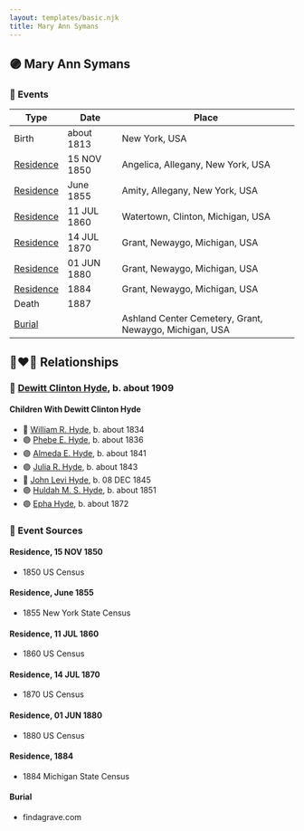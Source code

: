 ```yaml
---
layout: templates/basic.njk
title: Mary Ann Symans
---
```

## 🟣 Mary Ann Symans

### 📆 Events

Type | Date | Place
------ | ------ | ------
Birth | about 1813 | New York, USA
[Residence](#event-df4ee5d3-42a7-4f94-8124-469977066d7b) | 15 NOV 1850 | Angelica, Allegany, New York, USA
[Residence](#event-497cce95-62ff-4fe9-a125-3444d61132e8) | June 1855 | Amity, Allegany, New York, USA
[Residence](#event-d30d4745-0789-48d3-a6e8-7bfda4c7dd40) | 11 JUL 1860 | Watertown, Clinton, Michigan, USA
[Residence](#event-12f7ab0c-262f-4679-9f51-b429ab7e143c) | 14 JUL 1870 | Grant, Newaygo, Michigan, USA
[Residence](#event-b93d31c1-9302-4da7-8b22-46018664649e) | 01 JUN 1880 | Grant, Newaygo, Michigan, USA
[Residence](#event-77498e61-d0d5-4e1e-ace4-8ab6f94713b4) | 1884 | Grant, Newaygo, Michigan, USA
Death | 1887 |
[Burial](#event-98ef3534-bc19-406b-a448-1fe0740f5771) |  | Ashland Center Cemetery, Grant, Newaygo, Michigan, USA

## 👩‍❤️‍👨 Relationships

### 🔵 [Dewitt Clinton Hyde](/people/4/47530864), b. about 1909

#### Children With Dewitt Clinton Hyde
* 🔵 [William R. Hyde](/people/7/74402654), b. about 1834
* 🟣 [Phebe E. Hyde](/people/9/98714124), b. about 1836
* 🟣 [Almeda E. Hyde](/people/2/2442152), b. about 1841
* 🟣 [Julia R. Hyde](/people/7/76503971), b. about 1843
* 🔵 [John Levi Hyde](/people/2/23020300), b. 08 DEC 1845
* 🟣 [Huldah M. S. Hyde](/people/5/54800009), b. about 1851
* 🟣 [Epha Hyde](/people/1/12430664), b. about 1872
### 📰 Event Sources

#### <a id="event-df4ee5d3-42a7-4f94-8124-469977066d7b"></a> Residence, 15 NOV 1850
* 1850 US Census

#### <a id="event-497cce95-62ff-4fe9-a125-3444d61132e8"></a> Residence, June 1855
* 1855 New York State Census

#### <a id="event-d30d4745-0789-48d3-a6e8-7bfda4c7dd40"></a> Residence, 11 JUL 1860
* 1860 US Census

#### <a id="event-12f7ab0c-262f-4679-9f51-b429ab7e143c"></a> Residence, 14 JUL 1870
* 1870 US Census

#### <a id="event-b93d31c1-9302-4da7-8b22-46018664649e"></a> Residence, 01 JUN 1880
* 1880 US Census

#### <a id="event-77498e61-d0d5-4e1e-ace4-8ab6f94713b4"></a> Residence, 1884
* 1884 Michigan State Census

#### <a id="event-98ef3534-bc19-406b-a448-1fe0740f5771"></a> Burial
* findagrave.com
